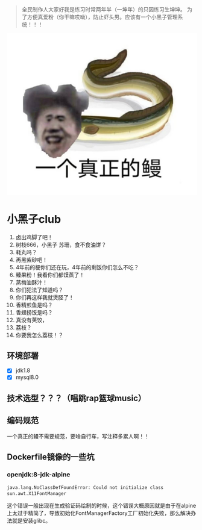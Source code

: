 > 全民制作人大家好我是练习时常两年半（一坤年）的只因练习生坤坤。
> 为了方便真爱粉（你干嘛哎呦），防止虾头男。应该有一个小黑子管理系统！！！

![一个真正的鳗](./images/R-C.jpg)
# 小黑子club
1. 卤出鸡脚了吧！
2. 树枝666，小黑子 苏珊，食不食油饼？
3. 耗丸吗？
4. 再黑紫砂吧！
5. 4年前的梗你们还在玩，4年前的剩饭你们怎么不吃？
6. 臻果粉！我看你们都馍蒸了！
7. 蒸梅油酥汁！
8. 你们犯法了知道吗？
9. 你们再这样我就煲胫了！
10. 香精煎鱼是吗？
11. 香翅捞饭是吗？
12. 真没有荚饺，
13. 荔枝？
14. 你要我怎么荔枝！？
## 环境部署
- [x] jdk1.8
- [x] mysql8.0
## 技术选型？？？（唱跳rap篮球music）


## 编码规范

一个真正的鳗不需要规范，要啥自行车，写注释多累人啊！！

## Dockerfile镜像的一些坑
###  openjdk:8-jdk-alpine
```
java.lang.NoClassDefFoundError: Could not initialize class sun.awt.X11FontManager
```
这个错误一般出现在生成验证码绘制的时候，这个错误大概原因就是由于在alpine上太过于精简了，导致初始化FontManagerFactory工厂初始化失败，那么解决办法就是安装glibc。